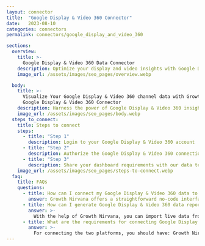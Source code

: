 ```yaml
---
layout: connector
title:  "Google Display & Video 360 Connector"
date:   2023-08-10
categories: connectors
permalink: connectors/google_display_and_video_360

sections:
  overview:
    title: >-
      Google Display & Video 360 Data Connector
    description: Optimize your display and video insights with Google Display & Video 360 integration. Seamlessly merge display and video performance data from Google Display & Video 360 with Looker Studio's analytical capabilities, unlocking insights that shape ad strategies, customer engagement, and campaign success.
    image_url: /assets/images/seo_pages/overview.webp

  body:
    title: >-
      Visualize Your Google Display & Video 360 channel data with Growth Nirvana's
      Google Display & Video 360 Connector
    description: Harness the power of Google Display & Video 360 insights integrated into Looker Studio for strategic advertising decisions.
    image_url: /assets/images/seo_pages/body.webp
  steps_to_connect:
    title: Steps to connect
    steps:
      - title: "Step 1"
        description: Login to your Google Display & Video 360 account
      - title: "Step 2"
        description: Authorize the Google Display & Video 360 connection to send data to Growth Nirvana
      - title: "Step 3"
        description: Share your dashboard requirements with our data team. We will build the report for you.
    image_url: /assets/images/seo_pages/steps-to-connect.webp
  faq:
    title: FAQs
    questions:
      - title: How can I connect my Google Display & Video 360 data to Google Data Studio/Looker Studio?
        answer: Growth Nirvana offers a straightforward no-code interface to connect to Google Display & Video 360 data sources.
      - title: How can I generate Google Display & Video 360 data reports in Looker Studio?
        answer: >-
          With the help of Growth Nirvana, you can import live data from Google Display & Video 360 into Looker Studio. These data can be viewed in charts, tables, and dashboards to generate branded reports that can be shared instantly.
      - title: What are the requirements for connecting Google Display & Video 360 and Looker Studio?
        answer: >-
          For connecting the two platforms, you should have: Growth Nirvana Account and Google Display & Video 360 Ads Account
---
```

